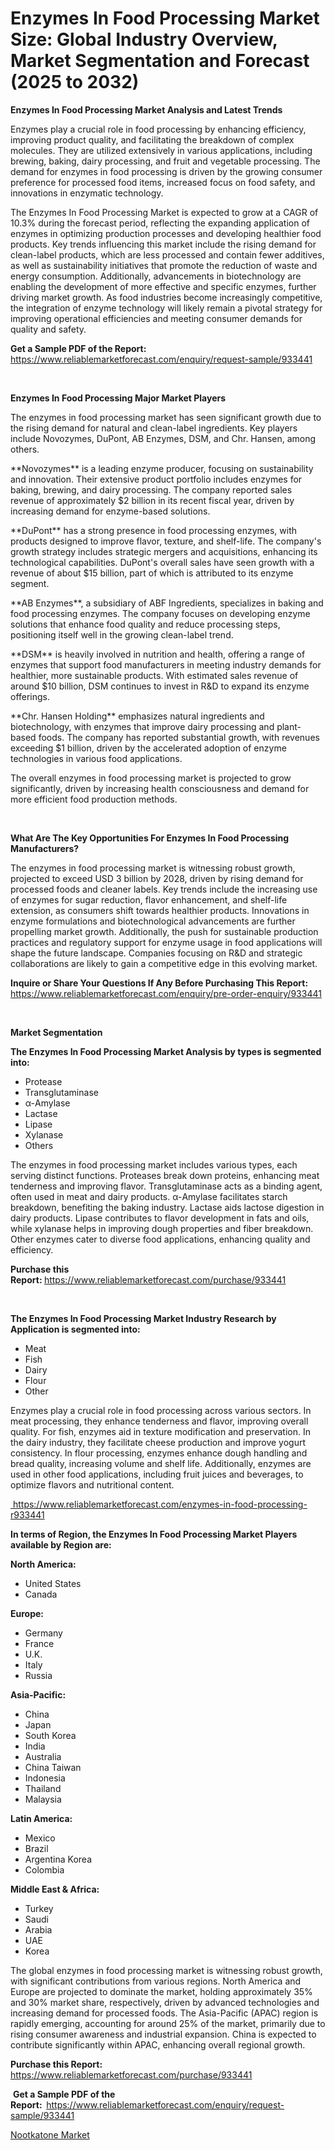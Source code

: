 <p><h1>Enzymes In Food Processing Market Size: Global Industry Overview, Market Segmentation and Forecast (2025 to 2032)</h1></p><p><strong>Enzymes In Food Processing Market Analysis and Latest Trends</strong></p>
<p><p>Enzymes play a crucial role in food processing by enhancing efficiency, improving product quality, and facilitating the breakdown of complex molecules. They are utilized extensively in various applications, including brewing, baking, dairy processing, and fruit and vegetable processing. The demand for enzymes in food processing is driven by the growing consumer preference for processed food items, increased focus on food safety, and innovations in enzymatic technology.</p><p>The Enzymes In Food Processing Market is expected to grow at a CAGR of 10.3% during the forecast period, reflecting the expanding application of enzymes in optimizing production processes and developing healthier food products. Key trends influencing this market include the rising demand for clean-label products, which are less processed and contain fewer additives, as well as sustainability initiatives that promote the reduction of waste and energy consumption. Additionally, advancements in biotechnology are enabling the development of more effective and specific enzymes, further driving market growth. As food industries become increasingly competitive, the integration of enzyme technology will likely remain a pivotal strategy for improving operational efficiencies and meeting consumer demands for quality and safety.</p></p>
<p><strong>Get a Sample PDF of the Report:&nbsp;</strong> <a href="https://www.reliablemarketforecast.com/enquiry/request-sample/933441?utm_campaign=3049&utm_medium=2&utm_source=Github&utm_content=ia&utm_term=02042025&utm_id=enzymes-in-food-processing">https://www.reliablemarketforecast.com/enquiry/request-sample/933441</a></p>
<p>&nbsp;</p>
<p><strong>Enzymes In Food Processing Major Market Players</strong></p>
<p><p>The enzymes in food processing market has seen significant growth due to the rising demand for natural and clean-label ingredients. Key players include Novozymes, DuPont, AB Enzymes, DSM, and Chr. Hansen, among others.</p><p>**Novozymes** is a leading enzyme producer, focusing on sustainability and innovation. Their extensive product portfolio includes enzymes for baking, brewing, and dairy processing. The company reported sales revenue of approximately $2 billion in its recent fiscal year, driven by increasing demand for enzyme-based solutions.</p><p>**DuPont** has a strong presence in food processing enzymes, with products designed to improve flavor, texture, and shelf-life. The company's growth strategy includes strategic mergers and acquisitions, enhancing its technological capabilities. DuPont's overall sales have seen growth with a revenue of about $15 billion, part of which is attributed to its enzyme segment.</p><p>**AB Enzymes**, a subsidiary of ABF Ingredients, specializes in baking and food processing enzymes. The company focuses on developing enzyme solutions that enhance food quality and reduce processing steps, positioning itself well in the growing clean-label trend.</p><p>**DSM** is heavily involved in nutrition and health, offering a range of enzymes that support food manufacturers in meeting industry demands for healthier, more sustainable products. With estimated sales revenue of around $10 billion, DSM continues to invest in R&D to expand its enzyme offerings.</p><p>**Chr. Hansen Holding** emphasizes natural ingredients and biotechnology, with enzymes that improve dairy processing and plant-based foods. The company has reported substantial growth, with revenues exceeding $1 billion, driven by the accelerated adoption of enzyme technologies in various food applications.</p><p>The overall enzymes in food processing market is projected to grow significantly, driven by increasing health consciousness and demand for more efficient food production methods.</p></p>
<p>&nbsp;</p>
<p><strong>What Are The Key Opportunities For Enzymes In Food Processing Manufacturers?</strong></p>
<p><p>The enzymes in food processing market is witnessing robust growth, projected to exceed USD 3 billion by 2028, driven by rising demand for processed foods and cleaner labels. Key trends include the increasing use of enzymes for sugar reduction, flavor enhancement, and shelf-life extension, as consumers shift towards healthier products. Innovations in enzyme formulations and biotechnological advancements are further propelling market growth. Additionally, the push for sustainable production practices and regulatory support for enzyme usage in food applications will shape the future landscape. Companies focusing on R&D and strategic collaborations are likely to gain a competitive edge in this evolving market.</p></p>
<p><strong>Inquire or Share Your Questions If Any Before Purchasing This Report:</strong> <a href="https://www.reliablemarketforecast.com/enquiry/pre-order-enquiry/933441?utm_campaign=3049&utm_medium=2&utm_source=Github&utm_content=ia&utm_term=02042025&utm_id=enzymes-in-food-processing">https://www.reliablemarketforecast.com/enquiry/pre-order-enquiry/933441</a></p>
<p>&nbsp;</p>
<p><strong>Market Segmentation</strong></p>
<p><strong>The Enzymes In Food Processing Market Analysis by types is segmented into:</strong></p>
<p><ul><li>Protease</li><li>Transglutaminase</li><li>α-Amylase</li><li>Lactase</li><li>Lipase</li><li>Xylanase</li><li>Others</li></ul></p>
<p><p>The enzymes in food processing market includes various types, each serving distinct functions. Proteases break down proteins, enhancing meat tenderness and improving flavor. Transglutaminase acts as a binding agent, often used in meat and dairy products. α-Amylase facilitates starch breakdown, benefiting the baking industry. Lactase aids lactose digestion in dairy products. Lipase contributes to flavor development in fats and oils, while xylanase helps in improving dough properties and fiber breakdown. Other enzymes cater to diverse food applications, enhancing quality and efficiency.</p></p>
<p><strong>Purchase this Report:&nbsp;</strong><a href="https://www.reliablemarketforecast.com/purchase/933441?utm_campaign=3049&utm_medium=2&utm_source=Github&utm_content=ia&utm_term=02042025&utm_id=enzymes-in-food-processing">https://www.reliablemarketforecast.com/purchase/933441</a></p>
<p>&nbsp;</p>
<p><strong>The Enzymes In Food Processing Market Industry Research by Application is segmented into:</strong></p>
<p><ul><li>Meat</li><li>Fish</li><li>Dairy</li><li>Flour</li><li>Other</li></ul></p>
<p><p>Enzymes play a crucial role in food processing across various sectors. In meat processing, they enhance tenderness and flavor, improving overall quality. For fish, enzymes aid in texture modification and preservation. In the dairy industry, they facilitate cheese production and improve yogurt consistency. In flour processing, enzymes enhance dough handling and bread quality, increasing volume and shelf life. Additionally, enzymes are used in other food applications, including fruit juices and beverages, to optimize flavors and nutritional content.</p></p>
<p><a href="https://www.reliablemarketforecast.com/enzymes-in-food-processing-r933441?utm_campaign=3049&utm_medium=2&utm_source=Github&utm_content=ia&utm_term=02042025&utm_id=enzymes-in-food-processing">&nbsp;https://www.reliablemarketforecast.com/enzymes-in-food-processing-r933441</a></p>
<p><strong>In terms of Region, the Enzymes In Food Processing Market Players available by Region are:</strong></p>
<p>
    <p> <strong> North America: </strong>
        <ul>
            <li>United States</li>
            <li>Canada</li>
        </ul>
        </p> 
    <p> <strong> Europe: </strong>
        <ul>
            <li>Germany</li>
            <li>France</li>
            <li>U.K.</li>
            <li>Italy</li>
            <li>Russia</li>
        </ul>
        </p> 
    <p> <strong> Asia-Pacific: </strong>
        <ul>
            <li>China</li>
            <li>Japan</li>
            <li>South Korea</li>
            <li>India</li>
            <li>Australia</li>
            <li>China Taiwan</li>
            <li>Indonesia</li>
            <li>Thailand</li>
            <li>Malaysia</li>
        </ul>
        </p> 
    <p> <strong> Latin America: </strong>
        <ul>
            <li>Mexico</li>
            <li>Brazil</li>
            <li>Argentina Korea</li>
            <li>Colombia</li>
        </ul>
        </p> 
    <p> <strong> Middle East & Africa: </strong>
        <ul>
            <li>Turkey</li>
            <li>Saudi</li>
            <li>Arabia</li>
            <li>UAE</li>
            <li>Korea</li>
        </ul>
    </p>
    </p>
<p><p>The global enzymes in food processing market is witnessing robust growth, with significant contributions from various regions. North America and Europe are projected to dominate the market, holding approximately 35% and 30% market share, respectively, driven by advanced technologies and increasing demand for processed foods. The Asia-Pacific (APAC) region is rapidly emerging, accounting for around 25% of the market, primarily due to rising consumer awareness and industrial expansion. China is expected to contribute significantly within APAC, enhancing overall regional growth.</p></p>
<p><strong>Purchase this Report: </strong><a href="https://www.reliablemarketforecast.com/purchase/933441?utm_campaign=3049&utm_medium=2&utm_source=Github&utm_content=ia&utm_term=02042025&utm_id=enzymes-in-food-processing">https://www.reliablemarketforecast.com/purchase/933441</a></p>
<p>&nbsp;<strong>Get a Sample PDF of the Report:&nbsp;&nbsp;</strong><a href="https://www.reliablemarketforecast.com/enquiry/request-sample/933441?utm_campaign=3049&utm_medium=2&utm_source=Github&utm_content=ia&utm_term=02042025&utm_id=enzymes-in-food-processing">https://www.reliablemarketforecast.com/enquiry/request-sample/933441</a></p>
<p><strong></strong></p>
<p><p><a href="https://github.com/muhjanaidu/Market-Research-Report-List-1/blob/main/nootkatone-market.md?utm_campaign=3049&utm_medium=2&utm_source=Github&utm_content=ia&utm_term=02042025&utm_id=enzymes-in-food-processing">Nootkatone Market</a></p></p>